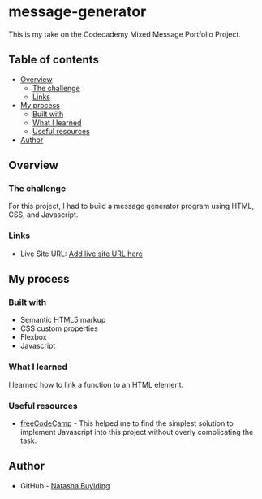 # message-generator

This is my take on the Codecademy Mixed Message Portfolio Project.

## Table of contents

- [Overview](#overview)
  - [The challenge](#the-challenge)
  - [Links](#links)
- [My process](#my-process)
  - [Built with](#built-with)
  - [What I learned](#what-i-learned)
  - [Useful resources](#useful-resources)
- [Author](#author)

## Overview

### The challenge

For this project, I had to build a message generator program using HTML, CSS, and Javascript. 

### Links

- Live Site URL: [Add live site URL here](https://your-live-site-url.com)

## My process

### Built with

- Semantic HTML5 markup
- CSS custom properties
- Flexbox
- Javascript

### What I learned

I learned how to link a function to an HTML element.

### Useful resources

- [freeCodeCamp](https://www.freeCodeCamp.com) - This helped me to find the simplest solution to implement Javascript into this project without overly complicating the task.

## Author

- GitHub - [Natasha Buylding](https://www.your-site.com)
